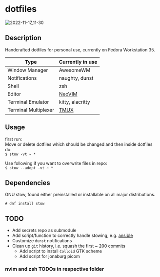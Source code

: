 # dotfiles

![2022-11-17_11-30](https://user-images.githubusercontent.com/45210978/202423003-30c2ee47-930b-49ce-a7e4-abdc98cf4c5d.png)

## Description

Handcrafted dotfiles for personal use, currently on Fedora Workstation 35.

| Type                 | Currently in use                                                                                  |
| -------------------- | ------------------------------------------------------------------------------------------------- |
| Window Manager       | AwesomeWM                                                                                         |
| Notifications        | naughty, dunst                                                                                    |
| Shell                | zsh                                                                                               |
| Editor               | [NeoVIM](https://github.com/arminveres/dotconf-files/tree/home-fedora/dotfiles/nvim/.config/nvim) |
| Terminal Emulator    | kitty, alacritty                                                                                  |
| Terminal Multiplexer | [TMUX](https://github.com/arminveres/tmux-config)                                                 |

## Usage

first run: \
Move or delete dotfiles which should be changed and then inside dotfiles do: \
`$ stow -vt ~ *`

Use following if you want to overwrite files in repo: \
`$ stow --adopt -vt ~ *`

## Dependencies

GNU stow, found either preinstalled or installable on all major distributions.

`# dnf install stow`

## TODO

- Add secrets repo as submodule
- Add script/function to correctly handle stowing, e.g. [ansible](https://medium.com/espinola-designs/manage-your-dotfiles-with-ansible-6dbedd5532bb)
- Customize `dunst` notifications
- Clean up `git` history, i.e. squash the first ~ 200 commits
  - Add script to install `Colloid` GTK scheme
  - Add script for jonaburg picom

### nvim and zsh TODOs in respective folder
